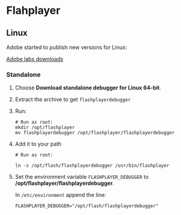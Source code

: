 # Flahplayer

## Linux

Adobe started to publish new versions for Linux:

[Adobe labs downloads][adobe-labs-downloads]

### Standalone

1. Choose **Download standalone debugger for Linux 64-bit**.
2. Extract the archive to get `flashplayerdebugger`
3. Run:
   ```shell
   # Run as root:
   mkdir /opt/flashplayer
   mv flashplayerdebugger /opt/flashplayer/flashplayerdebugger
   ```
4. Add it to your path
   ```shell
   # Run as root:
    
   ln -s /opt/flash/flashplayerdebugger /usr/bin/flashplayer
   ```

5. Set the environment variable `FLASHPLAYER_DEBUGGER` to **/opt/flashplayer/flashplayerdebugger**.

   In `/etc/environment` append the line:

   ```shell
   FLASHPLAYER_DEBUGGER="/opt/flash/flashplayerdebugger"
   ```

[adobe-labs-downloads]: http://labs.adobe.com/downloads/flashplayer.html
